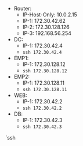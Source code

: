 - Router: 
    - IP-Host-Only: 10.0.2.15
    - IP-1: 172.30.42.62
    - IP-2: 172.30.128.126
    - IP-3: 192.168.56.254
- DC: 
    - IP-1: 172.30.42.4
    - `ssh 172.30.42.4`
- EMP1: 
    - IP-1: 172.30.128.12
    - `ssh 172.30.128.12`
- EMP2: 
    - IP-1: 172.30.128.11
    - `ssh 172.30.128.11`
- WEB:
    - IP-1: 172.30.42.2
    - `ssh 172.30.42.2`
- DB:
    - IP-1: 172.30.42.3
    - `ssh 172.30.42.3`


`ssh 